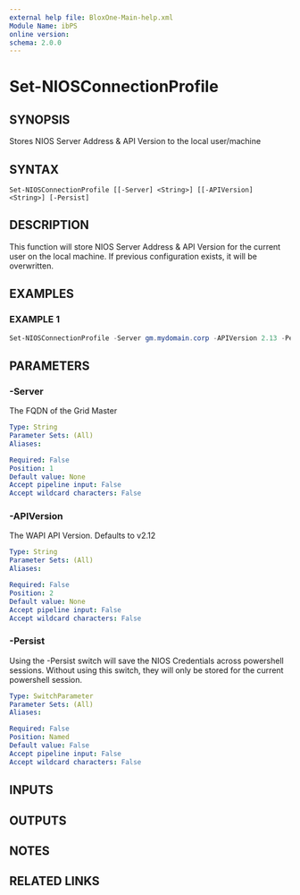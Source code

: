 ```yaml
---
external help file: BloxOne-Main-help.xml
Module Name: ibPS
online version:
schema: 2.0.0
---
```


# Set-NIOSConnectionProfile

## SYNOPSIS
Stores NIOS Server Address & API Version to the local user/machine

## SYNTAX

```
Set-NIOSConnectionProfile [[-Server] <String>] [[-APIVersion] <String>] [-Persist]
```

## DESCRIPTION
This function will store NIOS Server Address & API Version for the current user on the local machine.
If previous configuration exists, it will be overwritten.

## EXAMPLES

### EXAMPLE 1
```powershell
Set-NIOSConnectionProfile -Server gm.mydomain.corp -APIVersion 2.13 -Persist
```

## PARAMETERS

### -Server
The FQDN of the Grid Master

```yaml
Type: String
Parameter Sets: (All)
Aliases:

Required: False
Position: 1
Default value: None
Accept pipeline input: False
Accept wildcard characters: False
```

### -APIVersion
The WAPI API Version.
Defaults to v2.12

```yaml
Type: String
Parameter Sets: (All)
Aliases:

Required: False
Position: 2
Default value: None
Accept pipeline input: False
Accept wildcard characters: False
```

### -Persist
Using the -Persist switch will save the NIOS Credentials across powershell sessions.
Without using this switch, they will only be stored for the current powershell session.

```yaml
Type: SwitchParameter
Parameter Sets: (All)
Aliases:

Required: False
Position: Named
Default value: False
Accept pipeline input: False
Accept wildcard characters: False
```

## INPUTS

## OUTPUTS

## NOTES

## RELATED LINKS
